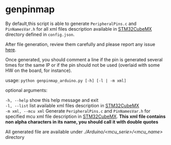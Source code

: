 # genpinmap

By default,this script is able to generate `PeripheralPins.c` and `PinNamesVar.h` for all xml files description available in
[STM32CubeMX](http://www.st.com/en/development-tools/stm32cubemx.html) directory defined in `config.json`.

After file generation, review them carefully and please report any issue
[here](https://github.com/stm32duino/Arduino_Tools/issues).

Once generated, you should comment a line if the pin is generated several times for the same IP or if the pin should not be used
(overlaid with some HW on the board, for instance).

usage: `python genpinmap_arduino.py [-h] [-l | -m xml]`

optional arguments:

  `-h, --help`         show this help message and exit<br>
  `-l, --list`         list available xml files description in [STM32CubeMX](http://www.st.com/en/development-tools/stm32cubemx.html)<br>
  `-m xml, --mcu xml`  Generate `PeripheralPins.c` and `PinNamesVar.h` for specified mcu xml file description
                       in [STM32CubeMX](http://www.st.com/en/development-tools/stm32cubemx.html).
					 **This xml file contains non alpha characters in its name, you should call it with double quotes**

All generated file are available under _./Arduino/<mcu_serie>/<mcu_name>_ directory
